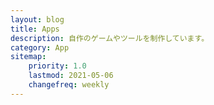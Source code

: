 ```yaml
---
layout: blog
title: Apps
description: 自作のゲームやツールを制作しています。
category: App
sitemap:
    priority: 1.0
    lastmod: 2021-05-06
    changefreq: weekly
---
```

